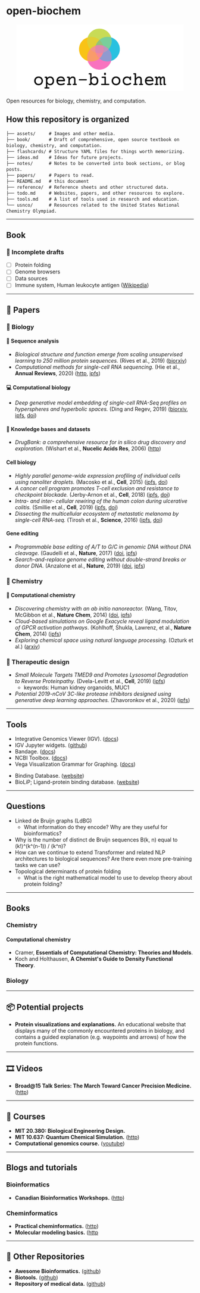 # open-biochem

<p align="center">
  <img width="450px" alt="logo" src="./assets/logo.png">
</p>

Open resources for biology, chemistry, and computation.

## How this repository is organized
```
├── assets/     # Images and other media.
├── book/       # Draft of comprehensive, open source textbook on biology, chemistry, and computation.
├── flashcards/ # Structure YAML files for things worth memorizing.
├── ideas.md    # Ideas for future projects.
├── notes/      # Notes to be converted into book sections, or blog posts.
├── papers/     # Papers to read.
├── README.md   # this document
├── reference/  # Reference sheets and other structured data.
├── todo.md     # Websites, papers, and other resources to explore.
├── tools.md    # A list of tools used in research and education.
└── usnco/      # Resources related to the United States National Chemistry Olympiad.
```
---

## Book

### 📝 Incomplete drafts
* [ ] Protein folding
* [ ] Genome browsers
* [ ] Data sources
* [ ] Immune system, Human leukocyte antigen ([Wikipedia](https://en.wikipedia.org/wiki/Human_leukocyte_antigen))

---

## 📜 Papers

### 🌺 Biology

#### 🧬  Sequence analysis
* _Biological structure and function emerge from scaling unsupervised learning to 250 million protein sequences._ (Rives et al., 2019) ([biorxiv](https://www.biorxiv.org/content/10.1101/622803v1.full.pdf))
* _Computational methods for single-cell RNA sequencing._ (Hie et al., **Annual Reviews**, 2020) ([http](http://shaleklab.com/wp-content/uploads/2020/06/annurev-biodatasci-012220-100601.pdf), [ipfs](https://ipfs.io/ipfs/QmRTjGUK1XAe98HB2Ebi3no9SuLx9K4W1i8Uv7TW5vpuDC))

#### 💻 Computational biology
* _Deep generative model embedding of single-cell RNA-Seq profiles on hyperspheres and hyperbolic spaces._ (Ding and Regev, 2019) ([biorxiv](https://www.biorxiv.org/content/10.1101/853457v1.full.pdf), [ipfs](https://ipfs.io/ipfs/QmcbkqxuSzKy6pCEw5PZaPnG7LzqPLtrpwrnCgVnAJfEZJ), [doi](https://doi.org/10.1101/853457))

#### 🧠 Knowledge bases and datasets
* _DrugBank: a comprehensive resource for in silico drug discovery and exploration._ (Wishart et al., **Nucelic Acids Res**, 2006) ([http](https://www.ncbi.nlm.nih.gov/pmc/articles/PMC1347430/pdf/gkj067.pdf))

#### Cell biology
* _Highly parallel genome-wide expression profiling of individual cells using nanoliter droplets._ (Macosko et al., **Cell**, 2015) ([ipfs](https://ipfs.io/ipfs/QmcW1XgkbmeuDVdLHJRczDU4Swh2Mz6HysZp8qKKfcUVoD), [doi](https://doi.org/10.1016/j.cell.2015.05.002))
* _A cancer cell program promotes T-cell exclusion and resistance to checkpoint blockade._ (Jerby-Arnon et al., **Cell**, 2018) ([ipfs](https://ipfs.io/ipfs/QmbXLHq7osKmQ3bKA8Z1bKcnSgPZ4AviPk2kg5AFK3oybb), [doi](https://doi.org/10.1016/j.cell.2018.09.006))
* _Intra- and inter- cellular rewiring of the human colon during ulcerative colitis._ (Smillie et al., **Cell**, 2019) ([ipfs](https://ipfs.io/ipfs/QmfUEbCs1fX1GjgYyCUQECdH8rHnqYURXjZwhSGRindWJB), [doi](https://doi.org/10.1016/j.cell.2019.06.029))
* _Dissecting the multicellular ecosystem of metastatic melanoma by single-cell RNA-seq._ (Tirosh et al., **Science**, 2016) ([ipfs](https://ipfs.io/ipfs/QmWccn81rbqYh5YxDJdZs5thCnhLqHyTw5m3y9GSB47LE1), [doi](https://doi.org/10.1126/science.aad0501))

#### Gene editing
* _Programmable base editing of A/T to G/C in genomic DNA without DNA cleavage._ (Gaudelli et al., **Nature**, 2017) ([doi](https://doi.org/10.1038/nature24644), [ipfs](https://ipfs.io/ipfs/QmcKCSmQzwWuVMztAawF1eFCvYaSEyG5fthtkLJot7gpcf))
* _Search-and-replace genome editing without double-strand breaks or donor DNA._ (Anzalone et al., **Nature**, 2019) ([doi](https://doi.org/10.1038/s41586-019-1711-4), [ipfs](https://ipfs.io/ipfs/QmeRcZp471R6si8W6gRxxiep51QmRDPJyxWvk4V4g9AYKo))

### 🧪 Chemistry

#### 🌳 Computational chemistry
* _Discovering chemistry with an ab initio nanoreactor._ (Wang, Titov, McGibbon et al., **Nature Chem**, 2014) ([doi](https://doi.org/10.1038/nchem.2099), [ipfs](https://ipfs.io/ipfs/QmQ3hgKKDdFEEtznr9n1VGUgCqcSKFpaWSFYsqFtgfbNpN))
* _Cloud-based simulations on Google Exacycle reveal ligand modulation of GPCR activation pathways_. (Kohlhoff, Shukla, Lawrenz, et al., **Nature Chem**, 2014) ([ipfs](https://ipfs.io/ipfs/QmZFTS4EtuVAXJA91JYejEKiJLUPKguvcmr68E6JQQpZLv))
* _Exploring chemical space using natural language processing._ (Ozturk et al.) ([arxiv](https://arxiv.org/pdf/2002.06053.pdf))

### 💊 Therapeutic design
* _Small Molecule Targets TMED9 and Promotes Lysosomal Degradation to Reverse Proteinpathy._ (Dvela-Levitt et al., **Cell**, 2019) ([ipfs](https://ipfs.io/ipfs/Qmc8Zxpw5KKAXWm39Ta8bw44mwRn24CFmA6RCHsr34d2ED))
    * keywords: Human kidney organoids, MUC1
* _Potential 2019-nCoV 3C-like protease inhibitors designed using generative deep learning approaches._ (Zhavoronkov et al., 2020) ([ipfs](https://ipfs.io/ipfs/QmSBAQS5t5jd3RNVgFzqsTisVL1HBUMra6tLNeC1EUmQLm))

---

## Tools

* Integrative Genomics Viewer (IGV). ([docs](https://software.broadinstitute.org/software/igv/UserGuide))
* IGV Jupyter widgets. ([github](https://github.com/igvteam/igv-jupyter))
* Bandage. ([docs](https://github.com/rrwick/Bandage/wiki))
* NCBI Toolbox. ([docs](https://www.ncbi.nlm.nih.gov/IEB/ToolBox/index.cgi))
* Vega Visualization Grammar for Graphing. ([docs](https://vega.github.io))
- Binding Database. ([website](http://www.bindingdb.org/bind/surflex_entry.jsp))
- BioLiP; Ligand-protein binding database. ([website](https://zhanglab.ccmb.med.umich.edu/BioLiP/))

---

## Questions

* Linked de Bruijn graphs (LdBG)
    * What information do they encode? Why are they useful for bioinformatics?
* Why is the number of distinct de Bruijn sequences B(k, n) equal to (k!)^(k^(n-1)) / (k^n)?
* How can we continue to extend Transformer and related NLP architectures to biological sequences? Are there even more pre-training tasks we can use?
* Topological determinants of protein folding
    * What is the right mathematical model to use to develop theory about protein folding?

---

## Books

### Chemistry

#### Computational chemistry
* Cramer, **Essentials of Computational Chemistry: Theories and Models**. 
* Koch and Holthausen, **A Chemist's Guide to Density Functional Theory**.

### Biology

---

## 📦 Potential projects
* **Protein visualizations and explanations.** An educational website that displays many of the commonly encountered proteins in biology, and contains a guided explanation (e.g. waypoints and arrows) of how the protein functions.

---

## 🎞️ Videos

* **Broad@15 Talk Series: The March Toward Cancer Precision Medicine.** ([http](https://www.youtube.com/watch?v=DQhocaLzHWE))

---

## 🍎 Courses
* **MIT 20.380: Biological Engineering Design.**
* **MIT 10.637: Quantum Chemical Simulation.** ([http](http://hjkgrp.mit.edu/content/10637-quantum-chemical-simulation-lecture-1))
* **Computational genomics course.** ([youtube](https://www.youtube.com/playlist?list=PLpPXw4zFa0uLMHwSZ7DMeLGjIUgo1IBbn))

---
## Blogs and tutorials

### Bioinformatics
* **Canadian Bioinformatics Workshops.** ([http](https://bioinformaticsdotca.github.io/))

### Cheminformatics
* **Practical cheminformatics.** ([http](https://practicalcheminformatics.blogspot.com/?m=1))
* **Molecular modeling basics.** ([http]((https://molecularmodelingbasics.blogspot.com/))

---

## 📁 Other Repositories
* **Awesome Bioinformatics.** ([github](https://github.com/danielecook/Awesome-Bioinformatics))
* **Biotools.** ([github](https://github.com/jdidion/biotools))
* **Repository of medical data.** ([github](https://github.com/beamandrew/medical-data))
